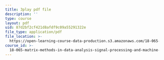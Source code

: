 ```yaml
---
title: 3play pdf file
description: ''
type: course
layout: pdf
uid: 87d2bf2cf421d8afdf9c09a55291322e
file_type: application/pdf
file_location: >-
  https://open-learning-course-data-production.s3.amazonaws.com/18-065-matrix-methods-in-data-analysis-signal-processing-and-machine-learning-spring-2018/87d2bf2cf421d8afdf9c09a55291322e_AdTvkFsqcDc.pdf
course_id: >-
  18-065-matrix-methods-in-data-analysis-signal-processing-and-machine-learning-spring-2018
---
```

